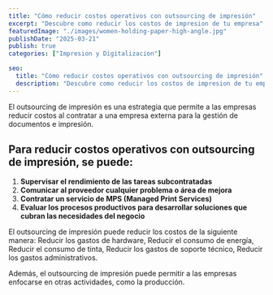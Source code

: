 ```yaml
---
title: "Cómo reducir costos operativos con outsourcing de impresión"
excerpt: "Descubre como reducir los costos de impresion de tu empresa"
featuredImage: "./images/women-holding-paper-high-angle.jpg"
publishDate: "2025-03-21"
publish: true
categories: ["Impresion y Digitalizacion"]

seo:
  title: "Cómo reducir costos operativos con outsourcing de impresión"
  description: "Descubre como reducir los costos de impresion de tu empresa"
---
```



El outsourcing de impresión es una estrategia que permite a las empresas reducir costos al contratar a una empresa externa para la gestión de documentos e impresión. 

## Para reducir costos operativos con outsourcing de impresión, se puede: 

1. **Supervisar el rendimiento de las tareas subcontratadas**
2. **Comunicar al proveedor cualquier problema o área de mejora**
3. **Contratar un servicio de MPS (Managed Print Services)**
4. **Evaluar los procesos productivos para desarrollar soluciones que cubran las necesidades del negocio**

El outsourcing de impresión puede reducir los costos de la siguiente manera: Reducir los gastos de hardware, Reducir el consumo de energía, Reducir el consumo de tinta, Reducir los gastos de soporte técnico, Reducir los gastos administrativos. 

Además, el outsourcing de impresión puede permitir a las empresas enfocarse en otras actividades, como la producción.